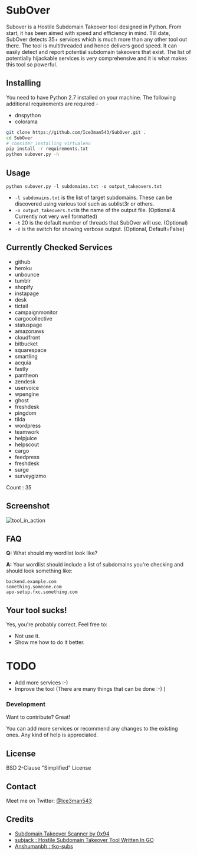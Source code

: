 # SubOver

Subover is a Hostile Subdomain Takeover tool designed in Python. From start, it has been aimed with speed and efficiency in mind. Till date, SubOver detects 35+ services which is much more than any other tool out there. The tool is multithreaded and hence delivers good speed. It can easily detect and report potential subdomain takeovers that exist. The list of potentially hijackable services is very comprehensive and it is what makes this tool so powerful.

## Installing

You need to have Python 2.7 installed on your machine. The following additional requirements are required - 
- dnspython 
- colorama


```sh
git clone https://github.com/Ice3man543/SubOver.git .
cd SubOver
# consider installing virtualenv
pip install -r requirements.txt
python subover.py -h
```

## Usage

`python subover.py -l subdomains.txt -o output_takeovers.txt`
- `-l subdomains.txt` is the list of target subdomains. These can be discovered using various tool such as sublist3r or others.
- `-o output_takeovers.txt`is the name of the output file. (Optional & Currently not very well formatted)
- `-t` 20 is the default number of threads that SubOver will use. (Optional)
- `-V` is the switch for showing verbose output. (Optional, Default=False)

## Currently Checked Services

- github
- heroku
- unbounce
- tumblr
- shopify
- instapage
- desk
- tictail
- campaignmonitor
- cargocollective
- statuspage
- amazonaws
- cloudfront
- bitbucket
- squarespace
- smartling
- acquia
- fastly
- pantheon
- zendesk
- uservoice
- wpengine
- ghost
- freshdesk
- pingdom
- tilda
- wordpress
- teamwork
- helpjuice
- helpscout
- cargo
- feedpress
- freshdesk
- surge
- surveygizmo


Count : 35
  
## Screenshot
![tool_in_action](https://raw.githubusercontent.com/Ice3man543/SubOver/master/subover.png)

## FAQ
**Q:** What should my wordlist look like?

**A:** Your wordlist should include a list of subdomains you're checking and should look something like:
```
backend.example.com
something.someone.com
apo-setup.fxc.something.com
```

## Your tool sucks!

Yes, you're probably correct. Feel free to:

- Not use it.
- Show me how to do it better.

# TODO

- Add more services :-)
- Improve the tool (There are many things that can be done :-) )

### Development

Want to contribute? Great! 

You can add more services or recommend any changes to the existing ones. Any kind of help is appreciated.

License
----

BSD 2-Clause "Simplified" License


## Contact

Meet me on Twitter: [@Ice3man543](https://twitter.com/ice3man543)

## Credits

- [Subdomain Takeover Scanner by 0x94](https://github.com/antichown/subdomain-takeover)
- [subjack : Hostile Subdomain Takeover Tool Written In GO](https://github.com/haccer/subjack)
- [Anshumanbh : tko-subs](https://github.com/anshumanbh/tko-subs)

